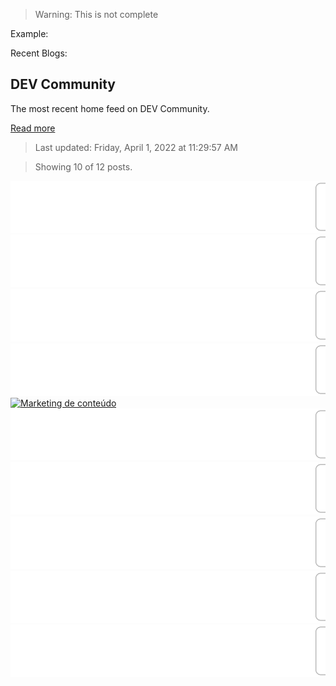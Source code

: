> Warning: This is not complete

Example:

Recent Blogs:

<!-- blog-post-list:start -->
## DEV Community

The most recent home feed on DEV Community.

[Read more](https://dev.to)
> Last updated: Friday, April 1, 2022 at 11:29:57 AM

> Showing 10 of 12 posts.

[![React NodeJS Soft Dashboard - Open-Source Full-Stack Starter](https://raw.githubusercontent.com/ErrorGamer2000/github-readme-blog-post-action/main/blog-post-list-output/DEV_Community/React_NodeJS_Soft_Dashboard_-_Open-Source_Full-Stack_Starter.svg)](https://dev.to/sm0ke/react-nodejs-soft-dashboard-open-source-full-stack-starter-4bfb)
[![wallet.dat](https://raw.githubusercontent.com/ErrorGamer2000/github-readme-blog-post-action/main/blog-post-list-output/DEV_Community/wallet.dat.svg)](https://dev.to/marstriyana/walletdat-4elj)
[![Getting started with Loki and AKS](https://raw.githubusercontent.com/ErrorGamer2000/github-readme-blog-post-action/main/blog-post-list-output/DEV_Community/Getting_started_with_Loki_and_AKS.svg)](https://dev.to/lastcoolnameleft/getting-started-with-loki-and-aks-522e)
[![Three ways to import data into Postgres](https://raw.githubusercontent.com/ErrorGamer2000/github-readme-blog-post-action/main/blog-post-list-output/DEV_Community/Three_ways_to_import_data_into_Postgres.svg)](https://dev.to/arctype/three-ways-to-import-data-into-postgres-38jk)
[![Marketing de conteúdo](https://raw.githubusercontent.com/ErrorGamer2000/github-readme-blog-post-action/main/blog-post-list-output/DEV_Community/Marketing_de_conteúdo.svg)](https://dev.to/digitalweb/marketing-de-conteudo-2ahg)
[![Бонусная система для Wordpress Woocommerce](https://raw.githubusercontent.com/ErrorGamer2000/github-readme-blog-post-action/main/blog-post-list-output/DEV_Community/Бонусная_система_для_Wordpress_Woocommerce.svg)](https://dev.to/calliko/bonusnaia-sistiema-dlia-wordpress-woocommerce-477i)
[![Day 1 -- Form #100days](https://raw.githubusercontent.com/ErrorGamer2000/github-readme-blog-post-action/main/blog-post-list-output/DEV_Community/Day_1_--_Form__100days.svg)](https://dev.to/jkyereh/day-1-form-100days-18ab)
[![Comment créer un site web personnalisé?](https://raw.githubusercontent.com/ErrorGamer2000/github-readme-blog-post-action/main/blog-post-list-output/DEV_Community/Comment_créer_un_site_web_personnalisé_.svg)](https://dev.to/euro_tech_conseil_france/comment-creer-un-site-web-personnalise-hif)
[![Why is :hover:after valid but not :after:hover? CSS Pseudo-Class and Pseudo-Element Selectors](https://raw.githubusercontent.com/ErrorGamer2000/github-readme-blog-post-action/main/blog-post-list-output/DEV_Community/Why_is__hover_after_valid_but_not__after_hover__CSS_Pseudo-Class_and_Pseudo-Element_Selectors.svg)](https://dev.to/itstrueintheory/why-is-hoverafter-valid-but-not-afterhover-css-pseudo-class-and-pseudo-element-selectors-2ogj)
[![Mistakes Done By Self-Taught Programmers Where Formal Educators Have an Edge](https://raw.githubusercontent.com/ErrorGamer2000/github-readme-blog-post-action/main/blog-post-list-output/DEV_Community/Mistakes_Done_By_Self-Taught_Programmers_Where_Formal_Educators_Have_an_Edge.svg)](https://dev.to/techmaniacc/mistakes-done-by-self-taught-programmers-where-formal-educators-have-an-edge-4lo0)


<!-- blog-post-list:end -->
